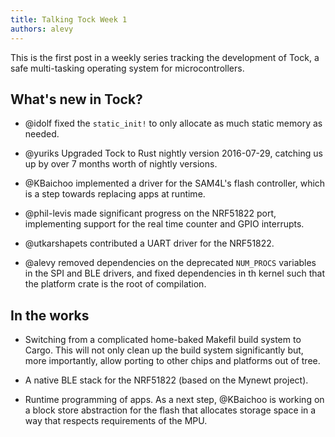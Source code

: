 ```yaml
---
title: Talking Tock Week 1
authors: alevy
---
```


This is the first post in a weekly series tracking the development of Tock, a
safe multi-tasking operating system for microcontrollers.

## What's new in Tock?

  * @idolf fixed the `static_init!` to only allocate as much static memory as
    needed.

  * @yuriks Upgraded Tock to Rust nightly version 2016-07-29, catching us up by
    over 7 months worth of nightly versions.

  * @KBaichoo implemented a driver for the SAM4L's flash controller, which is a
    step towards replacing apps at runtime.

  * @phil-levis made significant progress on the NRF51822 port, implementing
    support for the real time counter and GPIO interrupts.

  * @utkarshapets contributed a UART driver for the NRF51822.

  * @alevy removed dependencies on the deprecated `NUM_PROCS` variables in the
    SPI and BLE drivers, and fixed dependencies in th kernel such that the
    platform crate is the root of compilation.

## In the works

  * Switching from a complicated home-baked Makefil build system to Cargo. This
    will not only clean up the build system significantly but, more
    importantly, allow porting to other chips and platforms out of tree.

  * A native BLE stack for the NRF51822 (based on the Mynewt project).

  * Runtime programming of apps. As a next step, @KBaichoo is working on a
    block store abstraction for the flash that allocates storage space in a way
    that respects requirements of the MPU.

